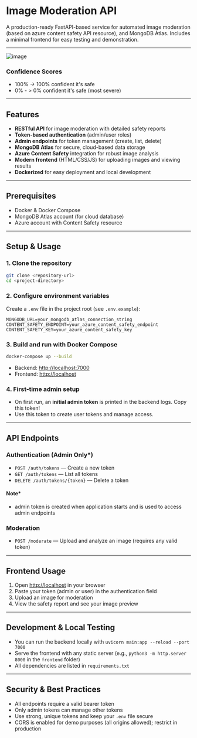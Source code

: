 # Image Moderation API 

A production-ready FastAPI-based service for automated image moderation (based on azure content safety API resource),  and MongoDB Atlas. Includes a minimal frontend for easy testing and demonstration.

---
![image](https://github.com/user-attachments/assets/dab75d19-fa2c-4489-8533-a8883ba6c61b)

### Confidence Scores
- 100% -> 100% confident it's safe
- 0% - > 0% confident it's safe (most severe) 

---

## Features

- **RESTful API** for image moderation with detailed safety reports
- **Token-based authentication** (admin/user roles)
- **Admin endpoints** for token management (create, list, delete)
- **MongoDB Atlas** for secure, cloud-based data storage
- **Azure Content Safety** integration for robust image analysis
- **Modern frontend** (HTML/CSS/JS) for uploading images and viewing results
- **Dockerized** for easy deployment and local development

---

## Prerequisites

- Docker & Docker Compose
- MongoDB Atlas account (for cloud database)
- Azure account with Content Safety resource

---

## Setup & Usage

### 1. Clone the repository
```bash
git clone <repository-url>
cd <project-directory>
```

### 2. Configure environment variables
Create a `.env` file in the project root (see `.env.example`):
```
MONGODB_URL=your_mongodb_atlas_connection_string
CONTENT_SAFETY_ENDPOINT=your_azure_content_safety_endpoint
CONTENT_SAFETY_KEY=your_azure_content_safety_key
```

### 3. Build and run with Docker Compose
```bash
docker-compose up --build
```
- Backend: [http://localhost:7000](http://localhost:7000)
- Frontend: [http://localhost](http://localhost)

### 4. First-time admin setup
- On first run, an **initial admin token** is printed in the backend logs. Copy this token!
- Use this token to create user tokens and manage access.

---

## API Endpoints

### Authentication (Admin Only*)
- `POST /auth/tokens` — Create a new token 
- `GET /auth/tokens` — List all tokens
- `DELETE /auth/tokens/{token}` — Delete a token

#### Note*
- admin token is created when application starts and is used to access admin endpoints

### Moderation
- `POST /moderate` — Upload and analyze an image (requires any valid token)

---

## Frontend Usage
1. Open [http://localhost](http://localhost) in your browser
2. Paste your token (admin or user) in the authentication field
3. Upload an image for moderation
4. View the safety report and see your image preview

---

## Development & Local Testing
- You can run the backend locally with `uvicorn main:app --reload --port 7000`
- Serve the frontend with any static server (e.g., `python3 -m http.server 8000` in the `frontend` folder)
- All dependencies are listed in `requirements.txt`

---

## Security & Best Practices
- All endpoints require a valid bearer token
- Only admin tokens can manage other tokens
- Use strong, unique tokens and keep your `.env` file secure
- CORS is enabled for demo purposes (all origins allowed); restrict in production


